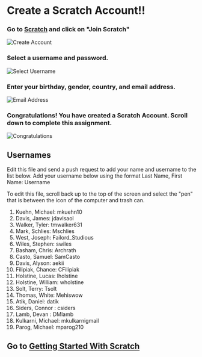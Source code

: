 # Create a Scratch Account!!
### Go to <a href="http://scratch.mit.edu" target=new>Scratch</a> and click on "Join Scratch"

![Create Account](create_account_1.png)

### Select a username and password.

![Select Username](create_account_2.png)

### Enter your birthday, gender, country, and email address.
![Email Address](create_account_3.png)

### Congratulations!  You have created a Scratch Account.  Scroll down to complete this assignment.
![Congratulations](create_account_4.png)

## Usernames
Edit this file and send a push request to add your name and username to the list below.
Add your username below using the format Last Name, First Name: Username

To edit this file, scroll back up to the top of the screen and select the "pen" that is between the icon of the computer and trash can.


1) Kuehn, Michael: mkuehn10   
2) Davis, James: jdavisaol   
3) Walker, Tyler: tmwalker631   
4) Mark, Schlies: Mschlies   
5) West, Joseph: Failord_Studious   
6) Wiles, Stephen: swiles   
7) Basham, Chris: Archrath   
8) Casto, Samuel: SamCasto   
9) Davis, Alyson: aekii   
10) Filipiak, Chance: CFilipiak   
11) Holstine, Lucas: lholstine   
12) Holstine, William: wholstine    
13) Solt, Terry: Tsolt   
14) Thomas, White: Mehiswow   
15) Atik, Daniel: datik   
16) Siders, Connor : csiders
17) Lamb, Devan : DMlamb 
18) Kulkarni, Michael: mkulkarnigmail    
19) Parog, Michael: mparog210   


## Go to [Getting Started With Scratch](GettingStartedWithScratch.md)
